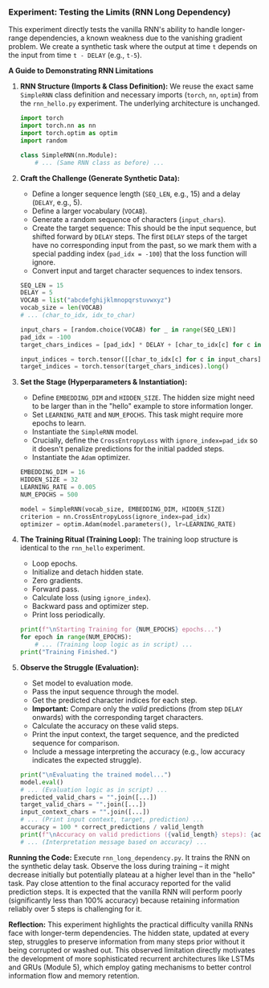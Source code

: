 ### Experiment: Testing the Limits (RNN Long Dependency)

This experiment directly tests the vanilla RNN's ability to handle longer-range dependencies, a known weakness due to the vanishing gradient problem. We create a synthetic task where the output at time `t` depends on the input from time `t - DELAY` (e.g., `t-5`).

**A Guide to Demonstrating RNN Limitations**

1.  **RNN Structure (Imports & Class Definition):**
    We reuse the exact same `SimpleRNN` class definition and necessary imports (`torch`, `nn`, `optim`) from the `rnn_hello.py` experiment. The underlying architecture is unchanged.

    ```python
    import torch
    import torch.nn as nn
    import torch.optim as optim
    import random

    class SimpleRNN(nn.Module):
        # ... (Same RNN class as before) ...
    ```

2.  **Craft the Challenge (Generate Synthetic Data):**

    - Define a longer sequence length (`SEQ_LEN`, e.g., 15) and a delay (`DELAY`, e.g., 5).
    - Define a larger vocabulary (`VOCAB`).
    - Generate a random sequence of characters (`input_chars`).
    - Create the target sequence: This should be the input sequence, but shifted forward by `DELAY` steps. The first `DELAY` steps of the target have no corresponding input from the past, so we mark them with a special padding index (`pad_idx = -100`) that the loss function will ignore.
    - Convert input and target character sequences to index tensors.

    ```python
    SEQ_LEN = 15
    DELAY = 5
    VOCAB = list("abcdefghijklmnopqrstuvwxyz")
    vocab_size = len(VOCAB)
    # ... (char_to_idx, idx_to_char)

    input_chars = [random.choice(VOCAB) for _ in range(SEQ_LEN)]
    pad_idx = -100
    target_chars_indices = [pad_idx] * DELAY + [char_to_idx[c] for c in input_chars[:-DELAY]]

    input_indices = torch.tensor([[char_to_idx[c] for c in input_chars]])
    target_indices = torch.tensor(target_chars_indices).long()
    ```

3.  **Set the Stage (Hyperparameters & Instantiation):**

    - Define `EMBEDDING_DIM` and `HIDDEN_SIZE`. The hidden size might need to be larger than in the "hello" example to store information longer.
    - Set `LEARNING_RATE` and `NUM_EPOCHS`. This task might require more epochs to learn.
    - Instantiate the `SimpleRNN` model.
    - Crucially, define the `CrossEntropyLoss` with `ignore_index=pad_idx` so it doesn't penalize predictions for the initial padded steps.
    - Instantiate the `Adam` optimizer.

    ```python
    EMBEDDING_DIM = 16
    HIDDEN_SIZE = 32
    LEARNING_RATE = 0.005
    NUM_EPOCHS = 500

    model = SimpleRNN(vocab_size, EMBEDDING_DIM, HIDDEN_SIZE)
    criterion = nn.CrossEntropyLoss(ignore_index=pad_idx)
    optimizer = optim.Adam(model.parameters(), lr=LEARNING_RATE)
    ```

4.  **The Training Ritual (Training Loop):**
    The training loop structure is identical to the `rnn_hello` experiment.

    - Loop epochs.
    - Initialize and detach hidden state.
    - Zero gradients.
    - Forward pass.
    - Calculate loss (using `ignore_index`).
    - Backward pass and optimizer step.
    - Print loss periodically.

    ```python
    print(f"\nStarting Training for {NUM_EPOCHS} epochs...")
    for epoch in range(NUM_EPOCHS):
        # ... (Training loop logic as in script) ...
    print("Training Finished.")
    ```

5.  **Observe the Struggle (Evaluation):**

    - Set model to evaluation mode.
    - Pass the input sequence through the model.
    - Get the predicted character indices for each step.
    - **Important:** Compare only the _valid_ predictions (from step `DELAY` onwards) with the corresponding target characters.
    - Calculate the accuracy on these valid steps.
    - Print the input context, the target sequence, and the predicted sequence for comparison.
    - Include a message interpreting the accuracy (e.g., low accuracy indicates the expected struggle).

    ```python
    print("\nEvaluating the trained model...")
    model.eval()
    # ... (Evaluation logic as in script) ...
    predicted_valid_chars = "".join([...])
    target_valid_chars = "".join([...])
    input_context_chars = "".join([...])
    # ... (Print input context, target, prediction) ...
    accuracy = 100 * correct_predictions / valid_length
    print(f"\nAccuracy on valid predictions ({valid_length} steps): {accuracy:.2f} %")
    # ... (Interpretation message based on accuracy) ...
    ```

**Running the Code:**
Execute `rnn_long_dependency.py`. It trains the RNN on the synthetic delay task. Observe the loss during training – it might decrease initially but potentially plateau at a higher level than in the "hello" task.
Pay close attention to the final accuracy reported for the valid prediction steps. It is expected that the vanilla RNN will perform poorly (significantly less than 100% accuracy) because retaining information reliably over 5 steps is challenging for it.

**Reflection:**
This experiment highlights the practical difficulty vanilla RNNs face with longer-term dependencies. The hidden state, updated at every step, struggles to preserve information from many steps prior without it being corrupted or washed out. This observed limitation directly motivates the development of more sophisticated recurrent architectures like LSTMs and GRUs (Module 5), which employ gating mechanisms to better control information flow and memory retention.
